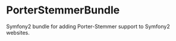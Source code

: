 PorterStemmerBundle
===================

Symfony2 bundle for adding Porter-Stemmer support to Symfony2 websites.
